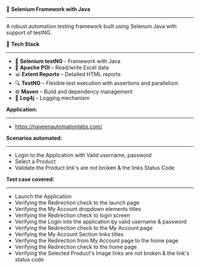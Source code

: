 🚀 **Selenium Framework with Java**  
***
A robust automation testing framework built using Selenum Java with support of testNG.  

🧰 **Tech Stack**  
***
- 🚀 **Selenium testNG** - Framework with Java   
- 📗 **Apache POI** – Read/write Excel data  
- 📊 **Extent Reports** – Detailed HTML reports  
- 🔍 **TestNG** – Flexible test execution with assertions and parallelism  
- ⚙️ **Maven** – Build and dependency management  
- 📜 **Log4j** – Logging mechanism

**Application:**
***
- https://naveenautomationlabs.com/

**Scenarios automated:**
***
- Login to the Application with Valid username, password
- Select a Product
- Validate the Product link's are not broken & the links Status Code

**Test case covered:**
***
- Launch the Application
- Verifying the Redirection check to the launch page
- Verifying the My Account dropdown elements titles
- Verifying the Redirection check to login screen
- Verifying the Login into the application by valid username & password
- Verifying the Redirection check to the My Account page
- Verifying the My Account Section links titles
- Verifying the Redirection from My Account page to the home page
- Verifying the Redirection check to the home page
- Verifying the Selected Product's Image links are not broken & the link's status code
